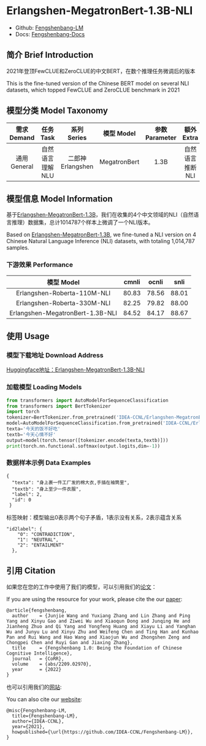 # Erlangshen-MegatronBert-1.3B-NLI

- Github: [Fengshenbang-LM](https://github.com/IDEA-CCNL/Fengshenbang-LM)
- Docs: [Fengshenbang-Docs](https://fengshenbang-doc.readthedocs.io/)

## 简介 Brief Introduction

2021年登顶FewCLUE和ZeroCLUE的中文BERT，在数个推理任务微调后的版本

This is the fine-tuned version of the Chinese BERT model on several NLI datasets, which topped FewCLUE and ZeroCLUE benchmark in 2021

## 模型分类 Model Taxonomy

|  需求 Demand  | 任务 Task       | 系列 Series      | 模型 Model    | 参数 Parameter | 额外 Extra |
|  :----:  | :----:  | :----:  | :----:  | :----:  | :----:  |
| 通用 General  | 自然语言理解 NLU | 二郎神 Erlangshen | MegatronBert |      1.3B      |    自然语言推断 NLI     |

## 模型信息 Model Information

基于[Erlangshen-MegatronBert-1.3B](https://huggingface.co/IDEA-CCNL/Erlangshen-MegatronBert-1.3B)，我们在收集的4个中文领域的NLI（自然语言推理）数据集，总计1014787个样本上微调了一个NLI版本。

Based on [Erlangshen-MegatronBert-1.3B](https://huggingface.co/IDEA-CCNL/Erlangshen-MegatronBert-1.3B), we fine-tuned a NLI version on 4 Chinese Natural Language Inference (NLI) datasets, with totaling 1,014,787 samples.

### 下游效果 Performance

|    模型 Model   | cmnli    |  ocnli  | snli    |
| :--------:    | :-----:  | :----:  | :-----:   | 
| Erlangshen-Roberta-110M-NLI | 80.83     |   78.56    | 88.01      |
| Erlangshen-Roberta-330M-NLI | 82.25      |   79.82    | 88.00 |
| Erlangshen-MegatronBert-1.3B-NLI | 84.52      |   84.17    | 88.67      |  

## 使用 Usage

### 模型下载地址 Download Address

[Huggingface地址：Erlangshen-MegatronBert-1.3B-NLI](https://huggingface.co/IDEA-CCNL/Erlangshen-MegatronBert-1.3B-NLI)

### 加载模型 Loading Models

``` python
from transformers import AutoModelForSequenceClassification
from transformers import BertTokenizer
import torch
tokenizer=BertTokenizer.from_pretrained('IDEA-CCNL/Erlangshen-MegatronBert-1.3B-NLI')
model=AutoModelForSequenceClassification.from_pretrained('IDEA-CCNL/Erlangshen-MegatronBert-1.3B-NLI')
texta='今天的饭不好吃'
textb='今天心情不好'
output=model(torch.tensor([tokenizer.encode(texta,textb)]))
print(torch.nn.functional.softmax(output.logits,dim=-1))
```

### 数据样本示例  Data Examples

```
{
  "texta": "身上裹一件工厂发的棉大衣,手插在袖筒里",
  "textb": "身上至少一件衣服", 
  "label": 2, 
  "id": 0
 }
```

标签映射：模型输出0表示两个句子矛盾，1表示没有关系，2表示蕴含关系

```
"id2label": {
    "0": "CONTRADICTION",
    "1": "NEUTRAL",
    "2": "ENTAILMENT"
  },
```

## 引用 Citation

如果您在您的工作中使用了我们的模型，可以引用我们的[论文](https://arxiv.org/abs/2209.02970)：

If you are using the resource for your work, please cite the our [paper](https://arxiv.org/abs/2209.02970):

```text
@article{fengshenbang,
  author    = {Junjie Wang and Yuxiang Zhang and Lin Zhang and Ping Yang and Xinyu Gao and Ziwei Wu and Xiaoqun Dong and Junqing He and Jianheng Zhuo and Qi Yang and Yongfeng Huang and Xiayu Li and Yanghan Wu and Junyu Lu and Xinyu Zhu and Weifeng Chen and Ting Han and Kunhao Pan and Rui Wang and Hao Wang and Xiaojun Wu and Zhongshen Zeng and Chongpei Chen and Ruyi Gan and Jiaxing Zhang},
  title     = {Fengshenbang 1.0: Being the Foundation of Chinese Cognitive Intelligence},
  journal   = {CoRR},
  volume    = {abs/2209.02970},
  year      = {2022}
}
```

也可以引用我们的[网站](https://github.com/IDEA-CCNL/Fengshenbang-LM/):

You can also cite our [website](https://github.com/IDEA-CCNL/Fengshenbang-LM/):

```text
@misc{Fengshenbang-LM,
  title={Fengshenbang-LM},
  author={IDEA-CCNL},
  year={2021},
  howpublished={\url{https://github.com/IDEA-CCNL/Fengshenbang-LM}},
}
```
